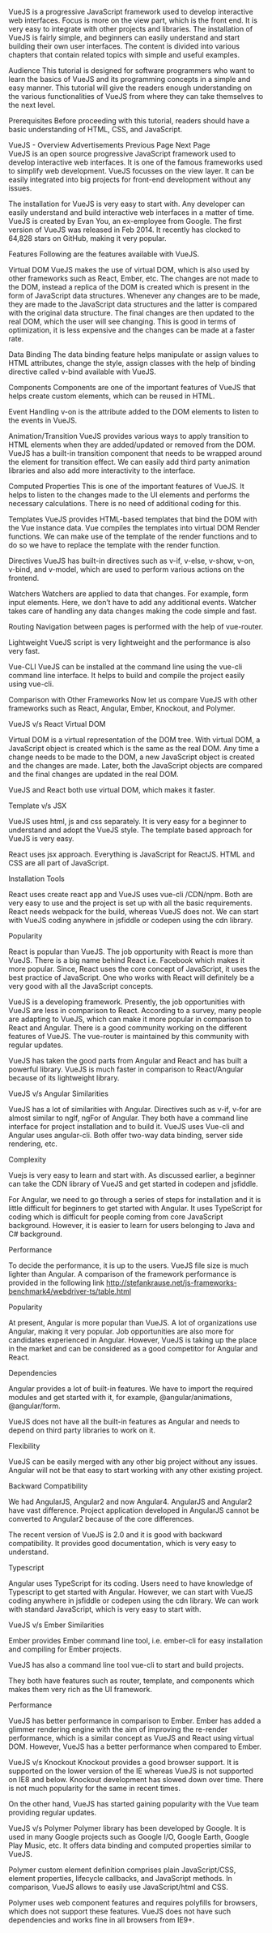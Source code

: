 

VueJS is a progressive JavaScript framework used to develop interactive web interfaces. Focus is more on the view part, which is the front end. It is very easy to integrate with other projects and libraries. The installation of VueJS is fairly simple, and beginners can easily understand and start building their own user interfaces. The content is divided into various chapters that contain related topics with simple and useful examples.

Audience
This tutorial is designed for software programmers who want to learn the basics of VueJS and its programming concepts in a simple and easy manner. This tutorial will give the readers enough understanding on the various functionalities of VueJS from where they can take themselves to the next level.

Prerequisites
Before proceeding with this tutorial, readers should have a basic understanding of HTML, CSS, and JavaScript.


VueJS - Overview
Advertisements
 Previous Page Next Page  
VueJS is an open source progressive JavaScript framework used to develop interactive web interfaces. It is one of the famous frameworks used to simplify web development. VueJS focusses on the view layer. It can be easily integrated into big projects for front-end development without any issues.

The installation for VueJS is very easy to start with. Any developer can easily understand and build interactive web interfaces in a matter of time. VueJS is created by Evan You, an ex-employee from Google. The first version of VueJS was released in Feb 2014. It recently has clocked to 64,828 stars on GitHub, making it very popular.

Features
Following are the features available with VueJS.

Virtual DOM
VueJS makes the use of virtual DOM, which is also used by other frameworks such as React, Ember, etc. The changes are not made to the DOM, instead a replica of the DOM is created which is present in the form of JavaScript data structures. Whenever any changes are to be made, they are made to the JavaScript data structures and the latter is compared with the original data structure. The final changes are then updated to the real DOM, which the user will see changing. This is good in terms of optimization, it is less expensive and the changes can be made at a faster rate.

Data Binding
The data binding feature helps manipulate or assign values to HTML attributes, change the style, assign classes with the help of binding directive called v-bind available with VueJS.

Components
Components are one of the important features of VueJS that helps create custom elements, which can be reused in HTML.

Event Handling
v-on is the attribute added to the DOM elements to listen to the events in VueJS.

Animation/Transition
VueJS provides various ways to apply transition to HTML elements when they are added/updated or removed from the DOM. VueJS has a built-in transition component that needs to be wrapped around the element for transition effect. We can easily add third party animation libraries and also add more interactivity to the interface.

Computed Properties
This is one of the important features of VueJS. It helps to listen to the changes made to the UI elements and performs the necessary calculations. There is no need of additional coding for this.

Templates
VueJS provides HTML-based templates that bind the DOM with the Vue instance data. Vue compiles the templates into virtual DOM Render functions. We can make use of the template of the render functions and to do so we have to replace the template with the render function.

Directives
VueJS has built-in directives such as v-if, v-else, v-show, v-on, v-bind, and v-model, which are used to perform various actions on the frontend.

Watchers
Watchers are applied to data that changes. For example, form input elements. Here, we don’t have to add any additional events. Watcher takes care of handling any data changes making the code simple and fast.

Routing
Navigation between pages is performed with the help of vue-router.

Lightweight
VueJS script is very lightweight and the performance is also very fast.

Vue-CLI
VueJS can be installed at the command line using the vue-cli command line interface. It helps to build and compile the project easily using vue-cli.

Comparison with Other Frameworks
Now let us compare VueJS with other frameworks such as React, Angular, Ember, Knockout, and Polymer.

VueJS v/s React
Virtual DOM

Virtual DOM is a virtual representation of the DOM tree. With virtual DOM, a JavaScript object is created which is the same as the real DOM. Any time a change needs to be made to the DOM, a new JavaScript object is created and the changes are made. Later, both the JavaScript objects are compared and the final changes are updated in the real DOM.

VueJS and React both use virtual DOM, which makes it faster.

Template v/s JSX

VueJS uses html, js and css separately. It is very easy for a beginner to understand and adopt the VueJS style. The template based approach for VueJS is very easy.

React uses jsx approach. Everything is JavaScript for ReactJS. HTML and CSS are all part of JavaScript.

Installation Tools

React uses create react app and VueJS uses vue-cli /CDN/npm. Both are very easy to use and the project is set up with all the basic requirements. React needs webpack for the build, whereas VueJS does not. We can start with VueJS coding anywhere in jsfiddle or codepen using the cdn library.

Popularity

React is popular than VueJS. The job opportunity with React is more than VueJS. There is a big name behind React i.e. Facebook which makes it more popular. Since, React uses the core concept of JavaScript, it uses the best practice of JavaScript. One who works with React will definitely be a very good with all the JavaScript concepts.

VueJS is a developing framework. Presently, the job opportunities with VueJS are less in comparison to React. According to a survey, many people are adapting to VueJS, which can make it more popular in comparison to React and Angular. There is a good community working on the different features of VueJS. The vue-router is maintained by this community with regular updates.

VueJS has taken the good parts from Angular and React and has built a powerful library. VueJS is much faster in comparison to React/Angular because of its lightweight library.

VueJS v/s Angular
Similarities

VueJS has a lot of similarities with Angular. Directives such as v-if, v-for are almost similar to ngIf, ngFor of Angular. They both have a command line interface for project installation and to build it. VueJS uses Vue-cli and Angular uses angular-cli. Both offer two-way data binding, server side rendering, etc.

Complexity

Vuejs is very easy to learn and start with. As discussed earlier, a beginner can take the CDN library of VueJS and get started in codepen and jsfiddle.

For Angular, we need to go through a series of steps for installation and it is little difficult for beginners to get started with Angular. It uses TypeScript for coding which is difficult for people coming from core JavaScript background. However, it is easier to learn for users belonging to Java and C# background.

Performance

To decide the performance, it is up to the users. VueJS file size is much lighter than Angular. A comparison of the framework performance is provided in the following link http://stefankrause.net/js-frameworks-benchmark4/webdriver-ts/table.html

Popularity

At present, Angular is more popular than VueJS. A lot of organizations use Angular, making it very popular. Job opportunities are also more for candidates experienced in Angular. However, VueJS is taking up the place in the market and can be considered as a good competitor for Angular and React.

Dependencies

Angular provides a lot of built-in features. We have to import the required modules and get started with it, for example, @angular/animations, @angular/form.

VueJS does not have all the built-in features as Angular and needs to depend on third party libraries to work on it.

Flexibility

VueJS can be easily merged with any other big project without any issues. Angular will not be that easy to start working with any other existing project.

Backward Compatibility

We had AngularJS, Angular2 and now Angular4. AngularJS and Angular2 have vast difference. Project application developed in AngularJS cannot be converted to Angular2 because of the core differences.

The recent version of VueJS is 2.0 and it is good with backward compatibility. It provides good documentation, which is very easy to understand.

Typescript

Angular uses TypeScript for its coding. Users need to have knowledge of Typescript to get started with Angular. However, we can start with VueJS coding anywhere in jsfiddle or codepen using the cdn library. We can work with standard JavaScript, which is very easy to start with.

VueJS v/s Ember
Similarities

Ember provides Ember command line tool, i.e. ember-cli for easy installation and compiling for Ember projects.

VueJS has also a command line tool vue-cli to start and build projects.

They both have features such as router, template, and components which makes them very rich as the UI framework.

Performance

VueJS has better performance in comparison to Ember. Ember has added a glimmer rendering engine with the aim of improving the re-render performance, which is a similar concept as VueJS and React using virtual DOM. However, VueJS has a better performance when compared to Ember.

VueJS v/s Knockout
Knockout provides a good browser support. It is supported on the lower version of the IE whereas VueJS is not supported on IE8 and below. Knockout development has slowed down over time. There is not much popularity for the same in recent times.

On the other hand, VueJS has started gaining popularity with the Vue team providing regular updates.

VueJS v/s Polymer
Polymer library has been developed by Google. It is used in many Google projects such as Google I/O, Google Earth, Google Play Music, etc. It offers data binding and computed properties similar to VueJS.

Polymer custom element definition comprises plain JavaScript/CSS, element properties, lifecycle callbacks, and JavaScript methods. In comparison, VueJS allows to easily use JavaScript/html and CSS.

Polymer uses web component features and requires polyfills for browsers, which does not support these features. VueJS does not have such dependencies and works fine in all browsers from IE9+.

